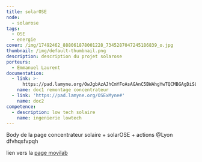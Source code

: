 ```yaml
---
title: solarOSE
node:
  - solarose
tags:
  - OSE
  - energie
cover: /img/17492462_888061878001228_7345287047245186839_o.jpg
thumbnail: /img/default-thumbnail.png
description: description du projet solarose
porteurs:
  - Emmanuel Laurent
documentation:
  - link: >-
      https://pad.lamyne.org/OwJgbAzAJhCmYFoAsAGAnC5BWAhgYwTQCMBGAgDiSLSiSxIDMcRgg===#
    name: doc1 remontage concentrateur
  - link: 'https://pad.lamyne.org/OSExMyne#'
    name: doc2
competence:
  - description: low tech solaire
    name: ingenierie lowtech
---
```

Body de la page concentrateur solaire + solarOSE + actions @Lyon
dfvhqsfvpqh

lien vers la [page movilab](http://movilab.org/index.php?title=Concentrateur_solaire)
